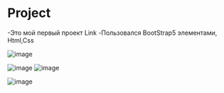 # Project

-Это мой первый проект Link -Пользовался BootStrap5 элементами, Html,Css

![image](https://github.com/keeniii/Project/assets/118194242/623460e9-74b0-4648-b301-d550b4a438ed)

![image](https://github.com/keeniii/Project/assets/118194242/a34f2e28-ab88-40a6-b5eb-bc708240caf3)
![image](https://github.com/keeniii/Project/assets/118194242/f47b9980-700b-4361-8e08-e8a795d83bc0)


![image](https://github.com/keeniii/Project/assets/118194242/498bc2e8-c188-408e-8515-bd22b42680d2)
